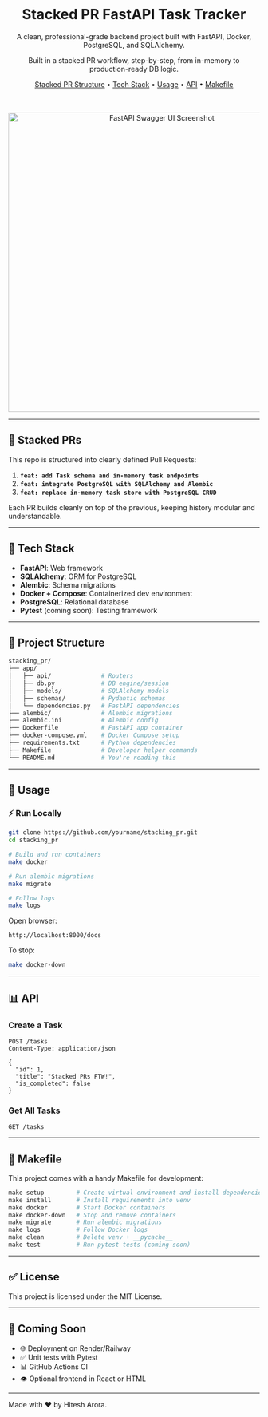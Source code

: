 <!--
SPDX-FileCopyrightText: 2024 Hitesh Arora
SPDX-FileContributor: Hitesh Arora

SPDX-License-Identifier: MIT
-->

<div align="center" markdown="1">
  <br />
  <h1>Stacked PR FastAPI Task Tracker</h1>
  <p>
    A clean, professional-grade backend project built with FastAPI, Docker, PostgreSQL, and SQLAlchemy.
  </p>
  <p>
    Built in a stacked PR workflow, step-by-step, from in-memory to production-ready DB logic.
  </p>

  <a href="#stacked-prs">Stacked PR Structure</a> •
  <a href="#tech-stack">Tech Stack</a> •
  <a href="#usage">Usage</a> •
  <a href="#api">API</a> •
  <a href="#makefile">Makefile</a>

  <br />
  <br />

  <img alt="FastAPI Swagger UI Screenshot" width="600" src="https://fastapi.tiangolo.com/img/index/index-01-simplified.png">

</div>

---

## 🌟 Stacked PRs

This repo is structured into clearly defined Pull Requests:

1. **`feat: add Task schema and in-memory task endpoints`**
2. **`feat: integrate PostgreSQL with SQLAlchemy and Alembic`**
3. **`feat: replace in-memory task store with PostgreSQL CRUD`**

Each PR builds cleanly on top of the previous, keeping history modular and understandable.

---

## 🚀 Tech Stack

- **FastAPI**: Web framework
- **SQLAlchemy**: ORM for PostgreSQL
- **Alembic**: Schema migrations
- **Docker + Compose**: Containerized dev environment
- **PostgreSQL**: Relational database
- **Pytest** (coming soon): Testing framework

---

## 📃 Project Structure

```bash
stacking_pr/
├── app/
│   ├── api/              # Routers
│   ├── db.py             # DB engine/session
│   ├── models/           # SQLAlchemy models
│   ├── schemas/          # Pydantic schemas
│   └── dependencies.py   # FastAPI dependencies
├── alembic/              # Alembic migrations
├── alembic.ini           # Alembic config
├── Dockerfile            # FastAPI app container
├── docker-compose.yml    # Docker Compose setup
├── requirements.txt      # Python dependencies
├── Makefile              # Developer helper commands
└── README.md             # You're reading this
```

---

## 🚧 Usage

### ⚡ Run Locally

```bash
git clone https://github.com/yourname/stacking_pr.git
cd stacking_pr

# Build and run containers
make docker

# Run alembic migrations
make migrate

# Follow logs
make logs
```

Open browser:
```
http://localhost:8000/docs
```

To stop:
```bash
make docker-down
```

---

## 📊 API

### Create a Task
```http
POST /tasks
Content-Type: application/json

{
  "id": 1,
  "title": "Stacked PRs FTW!",
  "is_completed": false
}
```

### Get All Tasks
```http
GET /tasks
```

---

## 📄 Makefile

This project comes with a handy Makefile for development:

```makefile
make setup         # Create virtual environment and install dependencies
make install       # Install requirements into venv
make docker        # Start Docker containers
make docker-down   # Stop and remove containers
make migrate       # Run alembic migrations
make logs          # Follow Docker logs
make clean         # Delete venv + __pycache__
make test          # Run pytest tests (coming soon)
```

---

## ✅ License

This project is licensed under the MIT License.

---

## 🚀 Coming Soon

- 🌐 Deployment on Render/Railway
- ✅ Unit tests with Pytest
- 📊 GitHub Actions CI
- 👁️ Optional frontend in React or HTML

---

Made with ❤️ by Hitesh Arora.